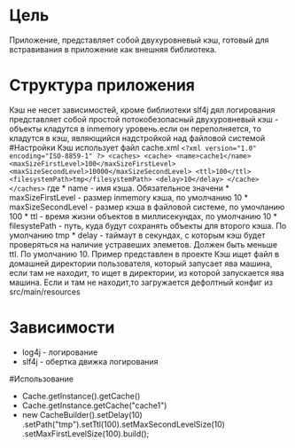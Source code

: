 # Цель
Приложение, представляет собой двухуровневый кэш, готовый для встравивания в приложение как внешняя библиотека.

# Структура приложения

Кэш не несет зависимостей, кроме библиотеки slf4j дял логирования
представляет собой простой потокобезопасный двухуровневый кэш - объекты кладутся в inmemory уровень.если он
 переполняется, то кладутся в кэш, являющийся надстройкой над  файловой системой
 #Настройки
 Кэш использует файл cache.xml
     ```
     <?xml version="1.0" encoding="ISO-8859-1" ?>
     <caches>
         <cache>
             <name>cache1</name>
             <maxSizeFirstLevel>100</maxSizeFirstLevel>
             <maxSizeSecondLevel>10000</maxSizeSecondLevel>
             <ttl>100</ttl>
             <filesystemPath>tmp</filesystemPath>
             <delay>10</delay>
         </cache>
     </caches>
     ```
     где
     * name - имя кэша. Обязательное значени
     * maxSizeFirstLevel - размер inmemory кэша, по умолчанию 10
     * maxSizeSecondLevel - размер кэша в файловой системе, по умочланию 100
     * ttl - время жизни объектов в миллисекундах, по умолчанию 10
     * filesystePath - путь, куда будут сохранять объекты для второго кэша. По умолчанию tmp
     * delay - таймаут в секундах, с которым кэш будет проверяться на наличие устравеших элеметов. Должен быть
      меньше ttl. По умолчанию 10.
 Пример представлен в проекте
 Кэш ищет файл в домашней директории пользователя, который запусает ява машина, если там не находит, то ищет
 в директории, из которой запускается ява машина. Если и там не находит,то загружается дефолтный конфиг из src/main/resources
 # Зависимости
  * log4j - логирование
  * slf4j - обертка движка логирования

  #Использование
 * Cache.getInstance().getCache()
 * Cache.getInstance.getCache("cache1")
 * new CacheBuilder().setDelay(10)
  .setPath("tmp").setTtl(100).setMaxSecondLevelSize(10)
  .setMaxFirstLevelSize(100).build();
